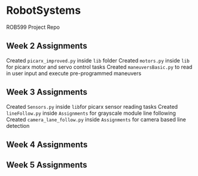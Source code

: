 # RobotSystems
ROB599 Project Repo


## Week 2 Assignments 

Created ```picarx_improved.py``` inside ```lib``` folder
Created ```motors.py``` inside ```lib``` for picarx motor and servo control tasks 
Created ```maneuversBasic.py``` to read in user input and execute pre-programmed maneuvers

## Week 3 Assignments 

Created ```Sensors.py``` inside ```lib```for picarx sensor reading tasks
Created ```lineFollow.py``` inside ```Assignments``` for grayscale module line following
Created ```camera_lane_follow.py``` inside ```Assignments``` for camera based line detection

## Week 4 Assignments


## Week 5 Assignments